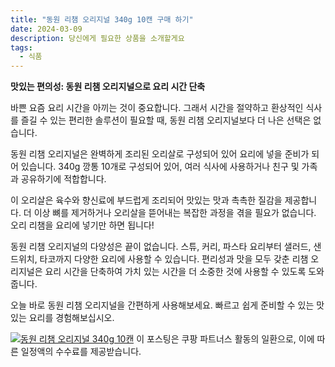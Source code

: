 ```yaml
---
title: "동원 리챔 오리지널 340g 10캔 구매 하기"
date: 2024-03-09
description: 당신에게 필요한 상품을 소개할게요
tags:
  - 식품
---
```

**맛있는 편의성: 동원 리챔 오리지널으로 요리 시간 단축**

바쁜 요즘 요리 시간을 아끼는 것이 중요합니다. 그래서 시간을 절약하고 환상적인 식사를 즐길 수 있는 편리한 솔루션이 필요할 때, 동원 리챔 오리지널보다 더 나은 선택은 없습니다.

동원 리챔 오리지널은 완벽하게 조리된 오리살로 구성되어 있어 요리에 넣을 준비가 되어 있습니다. 340g 깡통 10개로 구성되어 있어, 여러 식사에 사용하거나 친구 및 가족과 공유하기에 적합합니다.

이 오리살은 육수와 향신료에 부드럽게 조리되어 맛있는 맛과 촉촉한 질감을 제공합니다. 더 이상 뼈를 제거하거나 오리살을 뜯어내는 복잡한 과정을 겪을 필요가 없습니다. 오리 리챔을 요리에 넣기만 하면 됩니다!

동원 리챔 오리지널의 다양성은 끝이 없습니다. 스튜, 커리, 파스타 요리부터 샐러드, 샌드위치, 타코까지 다양한 요리에 사용할 수 있습니다. 편리성과 맛을 모두 갖춘 리챔 오리지널은 요리 시간을 단축하여 가치 있는 시간을 더 소중한 것에 사용할 수 있도록 도와줍니다.

오늘 바로 동원 리챔 오리지널을 간편하게 사용해보세요. 빠르고 쉽게 준비할 수 있는 맛있는 요리를 경험해보십시오.


[![동원 리챔 오리지널 340g 10캔](https://i.imgur.com/81F7uro.png#center)](https://link.coupang.com/re/AFFSDP?lptag=AF5033054&pageKey=7387556806&itemId=19093565998&vendorItemId=88910301088&traceid=V0-153-900d78ad9521e617&requestid=20240309152454367227955189&token=31850C%7CGM)
이 포스팅은 쿠팡 파트너스 활동의 일환으로, 이에 따른 일정액의 수수료를 제공받습니다.


